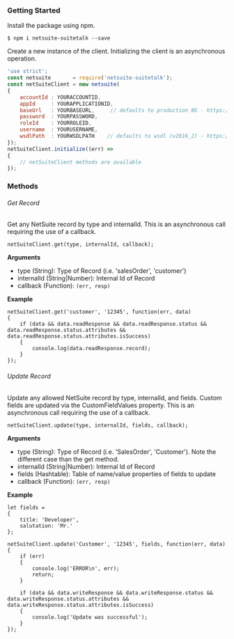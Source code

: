 ### Getting Started

Install the package using npm.

```$ npm i netsuite-suitetalk --save```

Create a new instance of the client. Initializing the client is an asynchronous operation.

``` javascript
'use strict';
const netsuite       = require('netsuite-suitetalk');
const netSuiteClient = new netsuite(
{
    accountId : YOURACCOUNTID,
    appId     : YOURAPPLICATIONID,
    baseUrl   : YOURBASEURL,     // defaults to production NS - https://webservices.netsuite.com/services/NetSuitePort_2016_2
    password  : YOURPASSWORD,
    roleId    : YOURROLEID,
    username  : YOURUSERNAME,
    wsdlPath  : YOURWSDLPATH    // defaults to wsdl (v2016_2) - https://webservices.netsuite.com/wsdl/v2016_2_0/netsuite.wsdl
});
netSuiteClient.initialize((err) =>
{
    // netSuiteClient methods are available
});
```

### Methods

###### Get Record

Get any NetSuite record by type and internalId.  This is an asynchronous call requiring the use of a callback.

```netSuiteClient.get(type, internalId, callback);```

__Arguments__

* type (String): Type of Record (i.e. 'salesOrder', 'customer')
* internalId (String|Number): Internal Id of Record
* callback (Function): ```(err, resp)```

__Example__
```
netSuiteClient.get('customer', '12345', function(err, data)
{
    if (data && data.readResponse && data.readResponse.status && data.readResponse.status.attributes && data.readResponse.status.attributes.isSuccess)
    {
        console.log(data.readResponse.record);
    }
});
```

###### Update Record

Update any allowed NetSuite record by type, internalId, and fields.  Custom fields are updated via the CustomFieldValues property.  This is an asynchronous call requiring the use of a callback.

```netSuiteClient.update(type, internalId, fields, callback);```

__Arguments__

* type (String): Type of Record (i.e. 'SalesOrder', 'Customer').  Note the different case than the get method.
* internalId (String|Number): Internal Id of Record
* fields (Hashtable): Table of name/value properties of fields to update
* callback (Function): ```(err, resp)```

__Example__
```
let fields =
{
    title: 'Developer',
    salutation: 'Mr.'
};

netSuiteClient.update('Customer', '12345', fields, function(err, data)
{
    if (err)
    {
        console.log('ERROR\n', err);
        return;
    }

    if (data && data.writeResponse && data.writeResponse.status && data.writeResponse.status.attributes && data.writeResponse.status.attributes.isSuccess)
    {
        console.log('Update was successful');
    }
});
```
